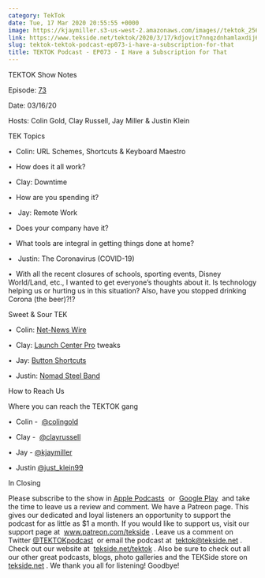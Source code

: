```yaml
---
category: TekTok
date: Tue, 17 Mar 2020 20:55:55 +0000
image: https://kjaymiller.s3-us-west-2.amazonaws.com/images//tektok_256.jpeg
link: https://www.tekside.net/tektok/2020/3/17/kdjovit7nnqzdnhamlaxdij6im3lrd
slug: tektok-tektok-podcast-ep073-i-have-a-subscription-for-that
title: TEKTOK Podcast - EP073 - I Have a Subscription for That
---
```


<p class=""> TEKTOK Show Notes</p><p class="">Episode: <a href="http://tekside.net/tektok?format=rss">73</a></p><p class="">Date: 03/16/20</p><p class="">Hosts: Colin Gold, Clay Russell, Jay Miller &amp; Justin Klein&nbsp;</p><p class=""></p><p class="">TEK Topics</p><p class="">	•&nbsp; 	Colin: URL Schemes, Shortcuts &amp; Keyboard Maestro</p><p class="">		•&nbsp; 	How does it all work?</p><p class="">	•&nbsp; 	Clay: Downtime</p><p class="">		•&nbsp; 	How are you spending it?</p><p class="">	• &nbsp; Jay: Remote Work</p><p class="">		•&nbsp; Does your company have it?</p><p class="">		•&nbsp; What tools are integral in getting things done at home?</p><p class="">	• &nbsp; Justin: The Coronavirus (COVID-19)</p><p class="">		•&nbsp; With all the recent closures of schools, sporting events, Disney World/Land, etc., I wanted to get everyone’s thoughts about it. Is technology helping us or hurting us in this situation? Also, have you stopped drinking Corona (the beer)?!?</p><p class=""> </p><p class="">Sweet &amp; Sour TEK</p><p class="">	•&nbsp; Colin: <a href="https://ranchero.com/netnewswire/">Net-News Wire</a></p><p class="">	•&nbsp; Clay: <a href="https://apps.apple.com/us/app/launch-center-pro/id532016360">Launch Center Pro</a> tweaks</p><p class=""> 	• &nbsp;Jay: <a href="https://apps.apple.com/us/app/button-shortcuts/id1155342767?mt=12">Button Shortcuts</a></p><p class=""> 	• &nbsp;Justin: <a href="https://nomadgoods.com/collections/metal-bands/products/steel-band-black-hardware">Nomad Steel Band</a></p><p class=""></p><p class="">How to Reach Us</p><p class="">Where you can reach the TEKTOK gang</p><p class="">	•&nbsp; Colin -&nbsp; <a href="https://twitter.com/colingold">@colingold</a>&nbsp;</p><p class=""> 	•&nbsp; Clay -&nbsp; <a href="http://www.twitter.com/clayrussell">@clayrussell</a> &nbsp;</p><p class=""> 	• &nbsp;Jay - <a href="https://www.tekside.net/twitter.com/kjaymiller">@kjaymiller</a></p><p class=""> 	• &nbsp;Justin <a href="https://www.tekside.net/twitter.com/just_klein99">@just_klein99</a></p><p class=""></p><p class="">In Closing</p><p class="">Please subscribe to the show in <a href="https://podcasts.apple.com/us/podcast/tektok-podcast/id875056387">Apple Podcasts</a>&nbsp; or&nbsp; <a href="https://goo.gl/app/playmusic?ibi=com.google.PlayMusic&amp;isi=691797987&amp;ius=googleplaymusic&amp;link=https://play.google.com/music/m/Ifbau5sq4uurrg4hifug5oacshq?t%3DTEKTOK_Podcast_-_The_TEKSide_Network">Google Play</a>&nbsp; and take the time to leave us a review and comment. We have a Patreon page. This gives our dedicated and loyal listeners an opportunity to support the podcast for as little as $1 a month. If you would like to support us, visit our support page at&nbsp; <a href="http://www.patreon.com/tekside">www.patreon.com/tekside</a> . Leave us a comment on Twitter <a href="http://twitter.com/%23!/TEKTOKpodcast">@TEKTOKpodcast</a>&nbsp; or email the podcast at&nbsp; <a href="mailto:tektok@tekside.net">tektok@tekside.net</a> . Check out our website at&nbsp; <a href="http://tekside.net/tektok/">tekside.net/tektok</a> . Also be sure to check out all our other great podcasts, blogs, photo galleries and the TEKSide store on&nbsp; <a href="http://tekside.net/">tekside.net</a> . We thank you all for listening! Goodbye! </p>